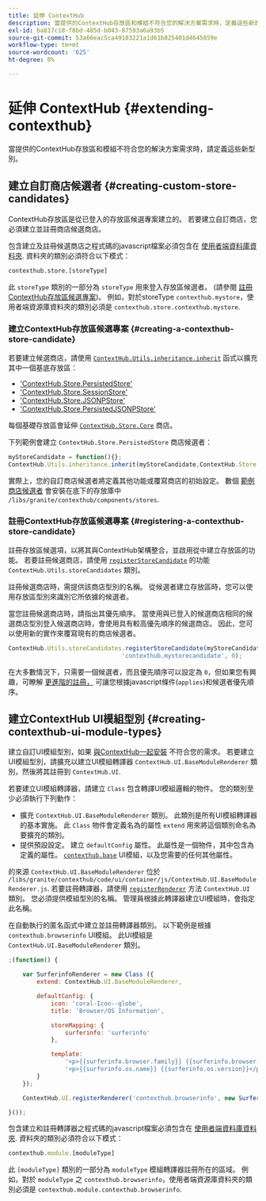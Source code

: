 ```yaml
---
title: 延伸 ContextHub
description: 當提供的ContextHub存放區和模組不符合您的解決方案需求時，定義這些新的型別
exl-id: ba817c18-f8bd-485d-b043-87593a6a93b5
source-git-commit: 53a66eac5ca49183221a1d61b825401d4645859e
workflow-type: tm+mt
source-wordcount: '625'
ht-degree: 0%

---
```


# 延伸 ContextHub {#extending-contexthub}

當提供的ContextHub存放區和模組不符合您的解決方案需求時，請定義這些新型別。

## 建立自訂商店候選者 {#creating-custom-store-candidates}

ContextHub存放區是從已登入的存放區候選專案建立的。 若要建立自訂商店，您必須建立並註冊商店候選商店。

包含建立及註冊候選商店之程式碼的javascript檔案必須包含在 [使用者端資料庫資料夾](/help/implementing/developing/introduction/clientlibs.md). 資料夾的類別必須符合以下模式：

```xml
contexthub.store.[storeType]
```

此 `storeType` 類別的一部分為 `storeType` 用來登入存放區候選者。 (請參閱 [註冊ContextHub存放區候選專案](#registering-a-contexthub-store-candidate))。 例如，對於storeType `contexthub.mystore`，使用者端資源庫資料夾的類別必須是 `contexthub.store.contexthub.mystore`.

### 建立ContextHub存放區候選專案 {#creating-a-contexthub-store-candidate}

若要建立候選商店，請使用 [`ContextHub.Utils.inheritance.inherit`](contexthub-api.md#inherit-child-parent) 函式以擴充其中一個基底存放區：

* [&#39;ContextHub.Store.PersistedStore&#39;](contexthub-api.md#contexthub-store-persistedstore)
* [&#39;ContextHub.Store.SessionStore&#39;](contexthub-api.md#contexthub-store-sessionstore)
* [&#39;ContextHub.Store.JSONPStore&#39;](contexthub-api.md#contexthub-store-jsonpstore)
* [&#39;ContextHub.Store.PersistedJSONPStore&#39;](contexthub-api.md#contexthub-store-persistedjsonpstore)

每個基礎存放區會延伸 [`ContextHub.Store.Core`](contexthub-api.md#contexthub-store-core) 商店。

下列範例會建立 `ContextHub.Store.PersistedStore` 商店候選者：

```javascript
myStoreCandidate = function(){};
ContextHub.Utils.inheritance.inherit(myStoreCandidate,ContextHub.Store.PersistedStore);
```

實際上，您的自訂商店候選者將定義其他功能或覆寫商店的初始設定。 數個 [範例商店候選者](sample-stores.md) 會安裝在底下的存放庫中 `/libs/granite/contexthub/components/stores`.

### 註冊ContextHub存放區候選專案 {#registering-a-contexthub-store-candidate}

註冊存放區候選項，以將其與ContextHub架構整合，並啟用從中建立存放區的功能。 若要註冊候選商店，請使用 [`registerStoreCandidate`](contexthub-api.md#registerstorecandidate-store-storetype-priority-applies) 的功能 `ContextHub.Utils.storeCandidates` 類別。

註冊候選商店時，需提供該商店型別的名稱。 從候選者建立存放區時，您可以使用存放區型別來識別它所依據的候選者。

當您註冊候選商店時，請指出其優先順序。 當使用與已登入的候選商店相同的候選商店型別登入候選商店時，會使用具有較高優先順序的候選商店。 因此，您可以使用新的實作來覆寫現有的商店候選者。

```javascript
ContextHub.Utils.storeCandidates.registerStoreCandidate(myStoreCandidate,
                                'contexthub.mystorecandidate', 0);
```

在大多數情況下，只需要一個候選者，而且優先順序可以設定為 `0`，但如果您有興趣，可瞭解 [更進階的註冊，](contexthub-api.md#registerstorecandidate-store-storetype-priority-applies) 可讓您根據javascript條件(`applies`)和候選者優先順序。

## 建立ContextHub UI模組型別 {#creating-contexthub-ui-module-types}

建立自訂UI模組型別，如果 [與ContextHub一起安裝](sample-modules.md) 不符合您的需求。 若要建立UI模組型別，請擴充以建立UI模組轉譯器 `ContextHub.UI.BaseModuleRenderer` 類別，然後將其註冊到 `ContextHub.UI`.

若要建立UI模組轉譯器，請建立 `Class` 包含轉譯UI模組邏輯的物件。 您的類別至少必須執行下列動作：

* 擴充 `ContextHub.UI.BaseModuleRenderer` 類別。 此類別是所有UI模組轉譯器的基本實施。 此 `Class` 物件會定義名為的屬性 `extend` 用來將這個類別命名為要擴充的類別。
* 提供預設設定。 建立 `defaultConfig` 屬性。 此屬性是一個物件，其中包含為定義的屬性。 [`contexthub.base`](sample-modules.md#contexthub-base-ui-module-type) UI模組，以及您需要的任何其他屬性。

的來源 `ContextHub.UI.BaseModuleRenderer` 位於 `/libs/granite/contexthub/code/ui/container/js/ContextHub.UI.BaseModuleRenderer.js`.  若要註冊轉譯器，請使用 [`registerRenderer`](contexthub-api.md#registerrenderer-moduletype-renderer-dontrender) 方法 `ContextHub.UI` 類別。 您必須提供模組型別的名稱。 管理員根據此轉譯器建立UI模組時，會指定此名稱。

在自動執行的匿名函式中建立並註冊轉譯器類別。 以下範例是根據 `contexthub.browserinfo` UI模組。 此UI模組是 `ContextHub.UI.BaseModuleRenderer` 類別。

```javascript
;(function() {

    var SurferinfoRenderer = new Class ({
        extend: ContextHub.UI.BaseModuleRenderer,

        defaultConfig: {
            icon: 'coral-Icon--globe',
            title: 'Browser/OS Information',

            storeMapping: {
                surferinfo: 'surferinfo'
            },

            template:
                '<p>{{surferinfo.browser.family}} {{surferinfo.browser.version}}</p>' +
                '<p>{{surferinfo.os.name}} {{surferinfo.os.version}}</p>'
        }
    });

    ContextHub.UI.registerRenderer('contexthub.browserinfo', new SurferinfoRenderer());

}());
```

包含建立和註冊轉譯器之程式碼的javascript檔案必須包含在 [使用者端資料庫資料夾](/help/implementing/developing/introduction/clientlibs.md). 資料夾的類別必須符合以下模式：

```javascript
contexthub.module.[moduleType]
```

此 `[moduleType]` 類別的一部分為 `moduleType` 模組轉譯器註冊所在的區域。 例如，對於 `moduleType` 之 `contexthub.browserinfo`，使用者端資源庫資料夾的類別必須是 `contexthub.module.contexthub.browserinfo`.
